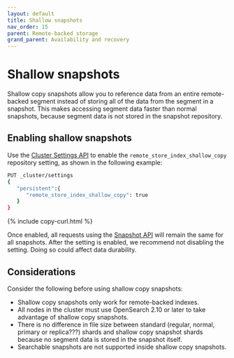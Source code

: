 ```yaml
---
layout: default
title: Shallow snapshots
nav_order: 15
parent: Remote-backed storage
grand_parent: Availability and recovery
---
```


# Shallow snapshots

Shallow copy snapshots allow you to reference data from an entire remote-backed segment instead of storing all of the data from the segment in a snapshot. This makes accessing segment data faster than normal snapshots, because segment data is not stored in the snapshot repository.

## Enabling shallow snapshots

Use the [Cluster Settings API]({{site.url}}{{site.baseurl}}/api-reference/cluster-api/cluster-settings/) to enable the `remote_store_index_shallow_copy` repository setting, as shown in the following example:

```bash
PUT _cluster/settings
{
   "persistent":{
      "remote_store_index_shallow_copy": true
   }
}
```
{% include copy-curl.html %}

Once enabled, all requests using the [Snapshot API]({{site.url}}{{site.baseurl}}/api-reference/snapshots/index/) will remain the same for all snapshots. After the setting is enabled, we recommend not disabling the setting. Doing so could affect data durability. 

## Considerations

Consider the following before using shallow copy snapshots:

- Shallow copy snapshots only work for remote-backed indexes.
- All nodes in the cluster must use OpenSearch 2.10 or later to take advantage of shallow copy snapshots.
- There is no difference in file size between standard (regular, normal, primary or replica???) shards and shallow copy snapshot shards because no segment data is stored in the snapshot itself.
- Searchable snapshots are not supported inside shallow copy snapshots.

